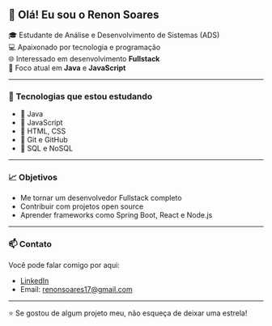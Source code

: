 ## 👋 Olá! Eu sou o Renon Soares

🎓 Estudante de Análise e Desenvolvimento de Sistemas (ADS)  
💻 Apaixonado por tecnologia e programação  
🌐 Interessado em desenvolvimento **Fullstack**  
📌 Foco atual em **Java** e **JavaScript**

---

### 🚀 Tecnologias que estou estudando

- 🌱 Java
- 🌱 JavaScript
- 🌱 HTML, CSS
- 🌱 Git e GitHub
- 🌱 SQL e NoSQL

---

### 📈 Objetivos

- Me tornar um desenvolvedor Fullstack completo
- Contribuir com projetos open source
- Aprender frameworks como Spring Boot, React e Node.js

---

### 📫 Contato

Você pode falar comigo por aqui:

- [LinkedIn](https://www.linkedin.com/in/renon-soares-878075221/)
- Email: renonsoares17@gmail.com

---

⭐ Se gostou de algum projeto meu, não esqueça de deixar uma estrela!


